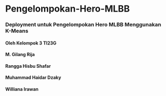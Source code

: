 # Pengelompokan-Hero-MLBB
### Deployment untuk Pengelompokan Hero MLBB Menggunakan K-Means

#### Oleh Kelompok 3 TI23G

#### M. Gilang Rija
#### Rangga Hisbu Shafar
#### Muhammad Haidar Dzaky
#### Williana Irawan

